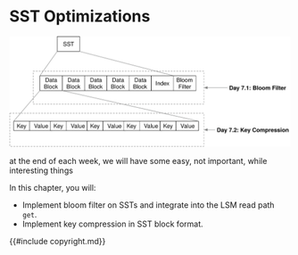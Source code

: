# SST Optimizations

![Chapter Overview](./lsm-tutorial/week1-07-overview.svg)

at the end of each week, we will have some easy, not important, while interesting things

In this chapter, you will:

* Implement bloom filter on SSTs and integrate into the LSM read path `get`.
* Implement key compression in SST block format.

{{#include copyright.md}}
